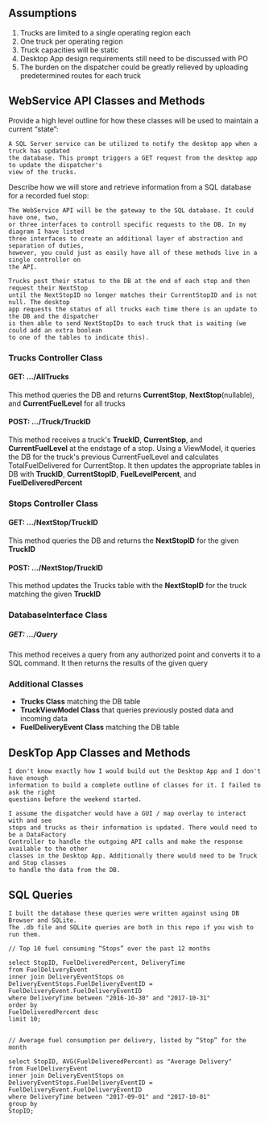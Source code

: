 ## Assumptions 

1. Trucks are limited to a single operating region each
1. One truck per operating region
1. Truck capacities will be static
1. Desktop App design requirements still need to be discussed with PO
1. The burden on the dispatcher could be greatly relieved by uploading predetermined routes
for each truck


## WebService API Classes and Methods

Provide a high level outline for how these classes will be used to maintain a
current “state”:

    A SQL Server service can be utilized to notify the desktop app when a truck has updated
    the database. This prompt triggers a GET request from the desktop app to update the dispatcher's
    view of the trucks.

Describe how we will store and retrieve information from a SQL database for a
recorded fuel stop:

    The WebService API will be the gateway to the SQL database. It could have one, two,
    or three interfaces to controll specific requests to the DB. In my diagram I have listed
    three interfaces to create an additional layer of abstraction and separation of duties, 
    however, you could just as easily have all of these methods live in a single controller on 
    the API.

    Trucks post their status to the DB at the end of each stop and then request their NextStop
    until the NextStopID no longer matches their CurrentStopID and is not null. The desktop
    app requests the status of all trucks each time there is an update to the DB and the dispatcher
    is then able to send NextStopIDs to each truck that is waiting (we could add an extra boolean
    to one of the tables to indicate this).


### Trucks Controller Class

#### GET: .../AllTrucks
This method queries the DB and returns **CurrentStop**, **NextStop**(nullable), and 
**CurrentFuelLevel** for all trucks

#### POST: .../Truck/TruckID
This method receives a truck's **TruckID**, **CurrentStop**, and **CurrentFuelLevel** 
at the endstage of a stop. Using a ViewModel, it queries the DB for the truck's 
previous CurrentFuelLevel and calculates TotalFuelDelivered for CurrentStop. It then 
updates the appropriate tables in DB with **TruckID**, **CurrentStopID**, **FuelLevelPercent**, and 
**FuelDeliveredPercent**

### Stops Controller Class

#### GET: .../NextStop/TruckID
This method queries the DB and returns the **NextStopID** for the given **TruckID**

#### POST: .../NextStop/TruckID
This method updates the Trucks table with the **NextStopID** for the truck matching the given 
**TruckID**

### DatabaseInterface Class

##### GET: .../Query
This method receives a query from any authorized point and converts it to a SQL 
command. It then returns the results of the given query


### Additional Classes

- **Trucks Class** matching the DB table
- **TruckViewModel Class** that queries previously posted data and incoming data
- **FuelDeliveryEvent Class** matching the DB table


## DeskTop App Classes and Methods

    I don't know exactly how I would build out the Desktop App and I don't have enough 
    information to build a complete outline of classes for it. I failed to ask the right 
    questions before the weekend started.

    I assume the dispatcher would have a GUI / map overlay to interact with and see
    stops and trucks as their information is updated. There would need to be a DataFactory 
    Controller to handle the outgoing API calls and make the response available to the other
    classes in the Desktop App. Additionally there would need to be Truck and Stop classes 
    to handle the data from the DB.



## SQL Queries
    I built the database these queries were written against using DB Browser and SQLite. 
    The .db file and SQLite queries are both in this repo if you wish to run them.

    // Top 10 fuel consuming “Stops” over the past 12 months

    select StopID, FuelDeliveredPercent, DeliveryTime 
    from FuelDeliveryEvent 
    inner join DeliveryEventStops on DeliveryEventStops.FuelDeliveryEventID = FuelDeliveryEvent.FuelDeliveryEventID
    where DeliveryTime between "2016-10-30" and "2017-10-31"
    order by
    FuelDeliveredPercent desc
    limit 10;


    // Average fuel consumption per delivery, listed by “Stop” for the month

    select StopID, AVG(FuelDeliveredPercent) as "Average Delivery"
    from FuelDeliveryEvent 
    inner join DeliveryEventStops on DeliveryEventStops.FuelDeliveryEventID = FuelDeliveryEvent.FuelDeliveryEventID
    where DeliveryTime between "2017-09-01" and "2017-10-01"
    group by 
    StopID;